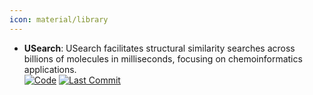 ```yaml
---
icon: material/library
---
```





- **USearch**: USearch facilitates structural similarity searches across billions of molecules in milliseconds, focusing on chemoinformatics applications.  
    [![Code](https://img.shields.io/github/stars/ashvardanian/usearch-molecules?style=for-the-badge&logo=github)](https://github.com/ashvardanian/usearch-molecules) 
    [![Last Commit](https://img.shields.io/github/last-commit/ashvardanian/usearch-molecules?style=for-the-badge&logo=github)](https://github.com/ashvardanian/usearch-molecules) 



